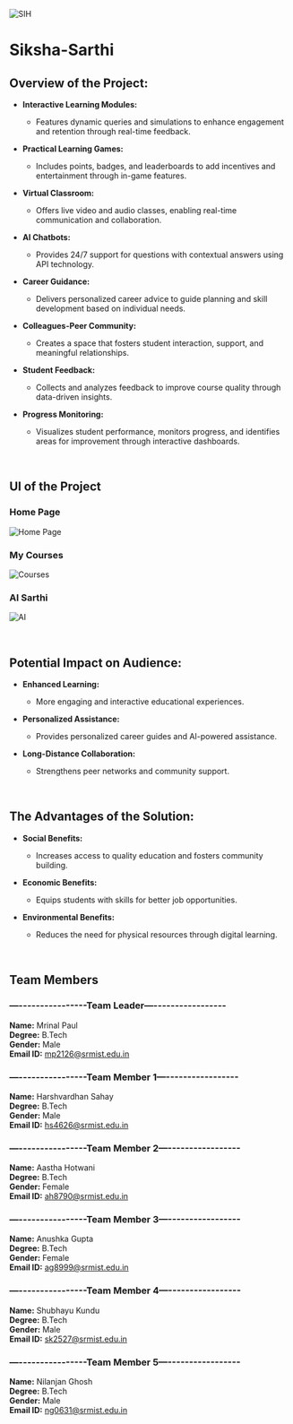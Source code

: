 ![SIH](./Banner.png)
# Siksha-Sarthi

## Overview of the Project:

- **Interactive Learning Modules:**
  - Features dynamic queries and simulations to enhance engagement and retention through real-time feedback.

- **Practical Learning Games:**
  - Includes points, badges, and leaderboards to add incentives and entertainment through in-game features.

- **Virtual Classroom:**
  - Offers live video and audio classes, enabling real-time communication and collaboration.

- **AI Chatbots:**
  - Provides 24/7 support for questions with contextual answers using API technology.

- **Career Guidance:**
  - Delivers personalized career advice to guide planning and skill development based on individual needs.

- **Colleagues-Peer Community:**
  - Creates a space that fosters student interaction, support, and meaningful relationships.

- **Student Feedback:**
  - Collects and analyzes feedback to improve course quality through data-driven insights.

- **Progress Monitoring:**
  - Visualizes student performance, monitors progress, and identifies areas for improvement through interactive dashboards.

<br>

## UI of the Project

### Home Page
![Home Page](./UIUX/Home.png)

### My Courses
![Courses](./UIUX/Course.png)

### AI Sarthi
![AI](./UIUX/ChatBot.png)

<br>

## Potential Impact on Audience:

- **Enhanced Learning:**
  - More engaging and interactive educational experiences.

- **Personalized Assistance:**
  - Provides personalized career guides and AI-powered assistance.

- **Long-Distance Collaboration:**
  - Strengthens peer networks and community support.


<br>

## The Advantages of the Solution:

- **Social Benefits:**
  - Increases access to quality education and fosters community building.

- **Economic Benefits:**
  - Equips students with skills for better job opportunities.

- **Environmental Benefits:**
  - Reduces the need for physical resources through digital learning.

<br>

## Team Members

### —----------------Team Leader—-----------------
**Name:** Mrinal Paul  
**Degree:** B.Tech  
**Gender:** Male  
**Email ID:** mp2126@srmist.edu.in

### —----------------Team Member 1—-----------------
**Name:** Harshvardhan Sahay  
**Degree:** B.Tech  
**Gender:** Male  
**Email ID:** hs4626@srmist.edu.in

### —----------------Team Member 2—-----------------
**Name:** Aastha Hotwani  
**Degree:** B.Tech  
**Gender:** Female  
**Email ID:** ah8790@srmist.edu.in

### —----------------Team Member 3—-----------------
**Name:** Anushka Gupta  
**Degree:** B.Tech  
**Gender:** Female  
**Email ID:** ag8999@srmist.edu.in

### —----------------Team Member 4—-----------------
**Name:** Shubhayu Kundu  
**Degree:** B.Tech  
**Gender:** Male  
**Email ID:** sk2527@srmist.edu.in

### —----------------Team Member 5—-----------------
**Name:** Nilanjan Ghosh  
**Degree:** B.Tech  
**Gender:** Male  
**Email ID:** ng0631@srmist.edu.in
